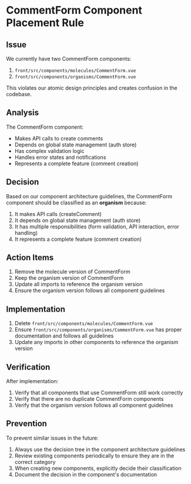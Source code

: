 # CommentForm Component Placement Rule

## Issue

We currently have two CommentForm components:
1. `front/src/components/molecules/CommentForm.vue`
2. `front/src/components/organisms/CommentForm.vue`

This violates our atomic design principles and creates confusion in the codebase.

## Analysis

The CommentForm component:
- Makes API calls to create comments
- Depends on global state management (auth store)
- Has complex validation logic
- Handles error states and notifications
- Represents a complete feature (comment creation)

## Decision

Based on our component architecture guidelines, the CommentForm component should be classified as an **organism** because:

1. It makes API calls (createComment)
2. It depends on global state management (auth store)
3. It has multiple responsibilities (form validation, API interaction, error handling)
4. It represents a complete feature (comment creation)

## Action Items

1. Remove the molecule version of CommentForm
2. Keep the organism version of CommentForm
3. Update all imports to reference the organism version
4. Ensure the organism version follows all component guidelines

## Implementation

1. Delete `front/src/components/molecules/CommentForm.vue`
2. Ensure `front/src/components/organisms/CommentForm.vue` has proper documentation and follows all guidelines
3. Update any imports in other components to reference the organism version

## Verification

After implementation:
1. Verify that all components that use CommentForm still work correctly
2. Verify that there are no duplicate CommentForm components
3. Verify that the organism version follows all component guidelines

## Prevention

To prevent similar issues in the future:
1. Always use the decision tree in the component architecture guidelines
2. Review existing components periodically to ensure they are in the correct category
3. When creating new components, explicitly decide their classification
4. Document the decision in the component's documentation 